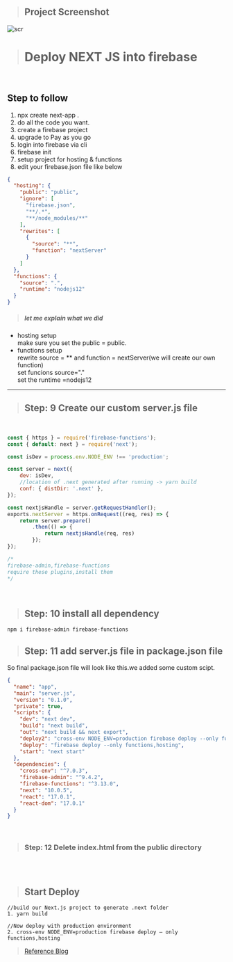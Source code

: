 
>## Project Screenshot

![scr](https://github.com/milon27/next-js-portfolio/blob/master/screenshot.png)


># Deploy NEXT JS into firebase
 </br>

 ## Step to follow
1. npx create next-app .
1. do all the code you want.
1. create a firebase project
1. upgrade to Pay as you go
1. login into firebase via cli
1. firebase init
1. setup project for hosting & functions
1. edit your firebase.json file like below

```json
{
  "hosting": {
    "public": "public",
    "ignore": [
      "firebase.json",
      "**/.*",
      "**/node_modules/**"
    ],
    "rewrites": [
      {
        "source": "**",
        "function": "nextServer"
      }
    ]
  },
  "functions": {
    "source": ".",
    "runtime": "nodejs12"
  }
}
```

> ##### let me explain what we did </br>
* hosting setup<br>
make sure you set the public = public.</br>
* functions setup<br>
rewrite source = ** and function = nextServer(we will create our own function)</br>
set funcions source="."<br>
set the runtime =nodejs12

____


> ## Step: 9 Create our custom server.js file 
</br>

```javascript
const { https } = require('firebase-functions');
const { default: next } = require('next');

const isDev = process.env.NODE_ENV !== 'production';

const server = next({
    dev: isDev,
    //location of .next generated after running -> yarn build
    conf: { distDir: '.next' },
});

const nextjsHandle = server.getRequestHandler();
exports.nextServer = https.onRequest((req, res) => {
    return server.prepare()
        .then(() => {
            return nextjsHandle(req, res)
        });
});

/*
firebase-admin,firebase-functions
require these plugins,install them
*/
```

</br>

> ## Step: 10 install all dependency
```
npm i firebase-admin firebase-functions
```

> ## Step: 11 add server.js file in package.json file

So final package.json file will look like this.we added some custom scipt.
</br>

```json
{
  "name": "app",
  "main": "server.js",
  "version": "0.1.0",
  "private": true,
  "scripts": {
    "dev": "next dev",
    "build": "next build",
    "out": "next build && next export",
    "deploy2": "cross-env NODE_ENV=production firebase deploy --only functions,hosting",
    "deploy": "firebase deploy --only functions,hosting",
    "start": "next start"
  },
  "dependencies": {
    "cross-env": "^7.0.3",
    "firebase-admin": "^9.4.2",
    "firebase-functions": "^3.13.0",
    "next": "10.0.5",
    "react": "17.0.1",
    "react-dom": "17.0.1"
  }
}

```
</br>

> ### Step: 12 Delete index.html from the public directory
</br>
</br>

> ## Start Deploy

```
//build our Next.js project to generate .next folder
1. yarn build

//Now deploy with production environment
2. cross-env NODE_ENV=production firebase deploy — only functions,hosting

```



> [Reference Blog](https://medium.com/wesionary-team/deploying-next-js-application-on-firebase-platform-using-cloud-function-with-firebase-hosting-920157f03267)